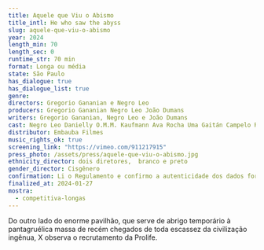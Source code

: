 ```yaml
---
title: Aquele que Viu o Abismo
title_intl: He who saw the abyss
slug: aquele-que-viu-o-abismo
year: 2024
length_min: 70
length_sec: 0
runtime_str: 70 min
format: Longa ou média
state: São Paulo
has_dialogue: true
has_dialogue_list: true
genre: 
directors: Gregorio Gananian e Negro Leo
producers: Gregorio Gananian Negro Leo João Dumans
writers: Gregorio Gananian, Negro Leo e João Dumans
cast: Negro Leo Danielly O.M.M. Kaufmann Ava Rocha Uma Gaitán Campelo Rocha Gonçalves Lena Kilina Alê Amazônia Sun Yuchen Sun Mingzhen Clara Choveaux
distributor: Embauba Filmes
music_rights_ok: true
screening_link: "https://vimeo.com/911217915"
press_photo: /assets/press/aquele-que-viu-o-abismo.jpg
ethnicity_director: dois diretores,  branco e preto
gender_director: Cisgênero
confirmation: Li o Regulamento e confirmo a autenticidade dos dados fornecido nesta ficha de inscrição.
finalized_at: 2024-01-27
mostra:
  - competitiva-longas
---
```


Do outro lado do enorme pavilhão, que serve de abrigo temporário à pantagruélica massa de recém chegados de toda escassez da civilização ingênua, X observa o recrutamento da Prolife.
